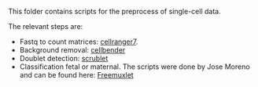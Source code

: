 This folder contains scripts for the preprocess of single-cell data.

The relevant steps are:

* Fastq to count matrices: [cellranger7](https://www.10xgenomics.com/support/jp/software/cell-ranger/8.0/getting-started/cr-what-is-cell-ranger#).
* Background removal: [cellbender](https://cellbender.readthedocs.io/en/latest/introduction/index.html)
* Doublet detection: [scrublet](https://github.com/swolock/scrublet)
* Classification fetal or maternal. The scripts were done by Jose Moreno and can be found here: [Freemuxlet](https://github.com/josemovi/fetal_maternal_freemuxlet)

